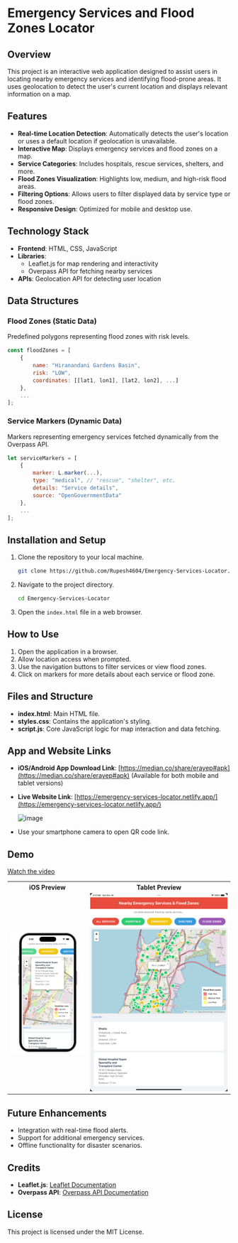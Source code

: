 # Emergency Services and Flood Zones Locator

## Overview
This project is an interactive web application designed to assist users in locating nearby emergency services and identifying flood-prone areas. It uses geolocation to detect the user's current location and displays relevant information on a map.

## Features
- **Real-time Location Detection**: Automatically detects the user's location or uses a default location if geolocation is unavailable.
- **Interactive Map**: Displays emergency services and flood zones on a map.
- **Service Categories**: Includes hospitals, rescue services, shelters, and more.
- **Flood Zones Visualization**: Highlights low, medium, and high-risk flood areas.
- **Filtering Options**: Allows users to filter displayed data by service type or flood zones.
- **Responsive Design**: Optimized for mobile and desktop use.

## Technology Stack
- **Frontend**: HTML, CSS, JavaScript
- **Libraries**: 
  - Leaflet.js for map rendering and interactivity
  - Overpass API for fetching nearby services
- **APIs**: Geolocation API for detecting user location

## Data Structures
### Flood Zones (Static Data)
Predefined polygons representing flood zones with risk levels.
```javascript
const floodZones = [
    {
        name: "Hiranandani Gardens Basin",
        risk: "LOW",
        coordinates: [[lat1, lon1], [lat2, lon2], ...]
    },
    ...
];
```

### Service Markers (Dynamic Data)
Markers representing emergency services fetched dynamically from the Overpass API.
```javascript
let serviceMarkers = [
    {
        marker: L.marker(...),
        type: "medical", // "rescue", "shelter", etc.
        details: "Service details",
        source: "OpenGovernmentData"
    },
    ...
];
```

## Installation and Setup
1. Clone the repository to your local machine.
    ```bash
    git clone https://github.com/Rupesh4604/Emergency-Services-Locator.git
    ```
2. Navigate to the project directory.
    ```bash
    cd Emergency-Services-Locator
    ```
3. Open the `index.html` file in a web browser.

## How to Use
1. Open the application in a browser.
2. Allow location access when prompted.
3. Use the navigation buttons to filter services or view flood zones.
4. Click on markers for more details about each service or flood zone.

## Files and Structure
- **index.html**: Main HTML file.
- **styles.css**: Contains the application's styling.
- **script.js**: Core JavaScript logic for map interaction and data fetching.

## App and Website Links
- **iOS/Android App Download Link**: [https://median.co/share/erayep#apk](https://median.co/share/erayep#apk) (Available for both mobile and tablet versions)
- **Live Website Link**: [https://emergency-services-locator.netlify.app/](https://emergency-services-locator.netlify.app/)

  ![image](https://github.com/user-attachments/assets/013b3ebf-5b75-4858-8732-92f9c2f9f1b8)
- Use your smartphone camera to open QR code link.

## Demo  
[Watch the video](demo.mp4)  

<table>
  <tr>
    <th>iOS Preview</th>
    <th>Tablet Preview</th>
  </tr>
  <tr>
    <td><img src="ios.png" width="250"></td>
    <td><img src="tab.png" width="500"></td>
  </tr>
</table>


## Future Enhancements
- Integration with real-time flood alerts.
- Support for additional emergency services.
- Offline functionality for disaster scenarios.

## Credits
- **Leaflet.js**: [Leaflet Documentation](https://leafletjs.com/)
- **Overpass API**: [Overpass API Documentation](https://wiki.openstreetmap.org/wiki/Overpass_API)

## License
This project is licensed under the MIT License.
